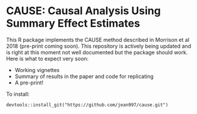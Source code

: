 CAUSE: Causal Analysis Using Summary Effect Estimates
======

This R package implements the CAUSE method described in Morrison et al 2018 (pre-print coming soon). This repository is actively being updated and is right at this moment not well documented but the package should work. Here is what to expect very soon:

* Working vignettes
* Summary of results in the paper and code for replicating
* A pre-print!



To install:
```{r}
devtools::install_git("https://github.com/jean997/cause.git")
```


